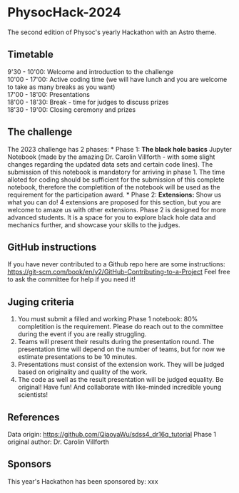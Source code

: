 # PhysocHack-2024
The second edition of Physoc's yearly Hackathon with an Astro theme.

## Timetable
9'30 - 10'00: Welcome and introduction to the challenge <br />
10'00 - 17'00: Active coding time (we will have lunch and you are welcome to take as many breaks as you want) <br />
17'00 - 18'00: Presentations <br />
18'00 - 18'30: Break - time for judges to discuss prizes <br />
18'30 - 19'00: Closing ceremony and prizes <br />

## The challenge
The 2023 challenge has 2 phases:
    * Phase 1: **The black hole basics**
    Jupyter Notebook (made by the amazing Dr. Carolin Villforth - with some slight changes regarding the updated data sets and certain code lines). The submission of this notebook is mandatory for arriving in phase 1. The time alloted for coding should be sufficient for the submission of this complete notebook, therefore the completition of the notebook will be used as the requirement for the participation award.
    * Phase 2: **Extensions:** Show us what you can do!
    4 extensions are proposed for this section, but you are welcome to amaze us with other extensions.
    Phase 2 is designed for more advanced students. It is a space for you to explore black hole data and mechanics further, and showcase your skills to the judges.

## GitHub instructions
If you have never contributed to a Github repo here are some instructions: https://git-scm.com/book/en/v2/GitHub-Contributing-to-a-Project 
Feel free to ask the committee for help if you need it!

## Juging criteria
1) You must submit a filled and working Phase 1 notebook: 80% completition is the requirement. Please do reach out to the committee during the event if you are really struggling.
2) Teams will present their results during the presentation round. The presentation time will depend on the number of teams, but for now we estimate presentations to be 10 minutes.
3) Presentations must consist of the extension work. They will be judged based on originality and quality of the work.
4) The code as well as the result presentation will be judged equality.
Be original! Have fun! And collaborate with like-minded incredible young scientists!

## References
Data origin: https://github.com/QiaoyaWu/sdss4_dr16q_tutorial
Phase 1 original author: Dr. Carolin Villforth

## Sponsors
This year's Hackathon has been sponsored by: xxx
